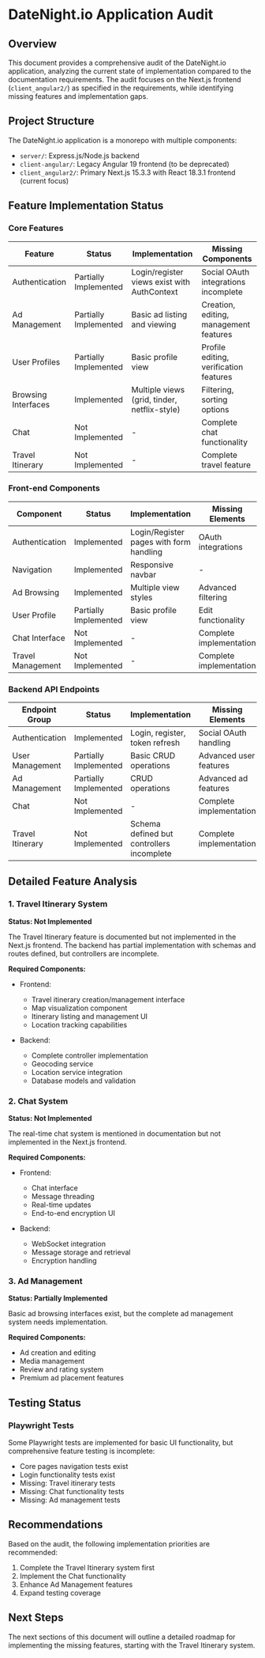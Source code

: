 # DateNight.io Application Audit

## Overview

This document provides a comprehensive audit of the DateNight.io application, analyzing the current state of implementation compared to the documentation requirements. The audit focuses on the Next.js frontend (`client_angular2/`) as specified in the requirements, while identifying missing features and implementation gaps.

## Project Structure

The DateNight.io application is a monorepo with multiple components:

- `server/`: Express.js/Node.js backend 
- `client-angular/`: Legacy Angular 19 frontend (to be deprecated)
- `client_angular2/`: Primary Next.js 15.3.3 with React 18.3.1 frontend (current focus)

## Feature Implementation Status

### Core Features

| Feature | Status | Implementation | Missing Components |
|---------|--------|----------------|-------------------|
| Authentication | Partially Implemented | Login/register views exist with AuthContext | Social OAuth integrations incomplete |
| Ad Management | Partially Implemented | Basic ad listing and viewing | Creation, editing, management features |
| User Profiles | Partially Implemented | Basic profile view | Profile editing, verification features |
| Browsing Interfaces | Implemented | Multiple views (grid, tinder, netflix-style) | Filtering, sorting options |
| Chat | Not Implemented | - | Complete chat functionality |
| Travel Itinerary | Not Implemented | - | Complete travel feature |

### Front-end Components

| Component | Status | Implementation | Missing Elements |
|-----------|--------|----------------|-----------------|
| Authentication | Implemented | Login/Register pages with form handling | OAuth integrations |
| Navigation | Implemented | Responsive navbar | - |
| Ad Browsing | Implemented | Multiple view styles | Advanced filtering |
| User Profile | Partially Implemented | Basic profile view | Edit functionality |
| Chat Interface | Not Implemented | - | Complete implementation |
| Travel Management | Not Implemented | - | Complete implementation |

### Backend API Endpoints

| Endpoint Group | Status | Implementation | Missing Elements |
|--------------|--------|----------------|-----------------|
| Authentication | Implemented | Login, register, token refresh | Social OAuth handling |
| User Management | Partially Implemented | Basic CRUD operations | Advanced user features |
| Ad Management | Partially Implemented | CRUD operations | Advanced ad features |
| Chat | Not Implemented | - | Complete implementation |
| Travel Itinerary | Not Implemented | Schema defined but controllers incomplete | Complete implementation |

## Detailed Feature Analysis

### 1. Travel Itinerary System

**Status: Not Implemented**

The Travel Itinerary feature is documented but not implemented in the Next.js frontend. The backend has partial implementation with schemas and routes defined, but controllers are incomplete.

**Required Components:**
- Frontend:
  - Travel itinerary creation/management interface
  - Map visualization component
  - Itinerary listing and management UI
  - Location tracking capabilities

- Backend:
  - Complete controller implementation
  - Geocoding service
  - Location service integration
  - Database models and validation

### 2. Chat System

**Status: Not Implemented**

The real-time chat system is mentioned in documentation but not implemented in the Next.js frontend.

**Required Components:**
- Frontend:
  - Chat interface
  - Message threading
  - Real-time updates
  - End-to-end encryption UI

- Backend:
  - WebSocket integration
  - Message storage and retrieval
  - Encryption handling

### 3. Ad Management

**Status: Partially Implemented**

Basic ad browsing interfaces exist, but the complete ad management system needs implementation.

**Required Components:**
- Ad creation and editing
- Media management
- Review and rating system
- Premium ad placement features

## Testing Status

### Playwright Tests

Some Playwright tests are implemented for basic UI functionality, but comprehensive feature testing is incomplete:

- Core pages navigation tests exist
- Login functionality tests exist
- Missing: Travel itinerary tests
- Missing: Chat functionality tests
- Missing: Ad management tests

## Recommendations

Based on the audit, the following implementation priorities are recommended:

1. Complete the Travel Itinerary system first
2. Implement the Chat functionality
3. Enhance Ad Management features
4. Expand testing coverage

## Next Steps

The next sections of this document will outline a detailed roadmap for implementing the missing features, starting with the Travel Itinerary system.
